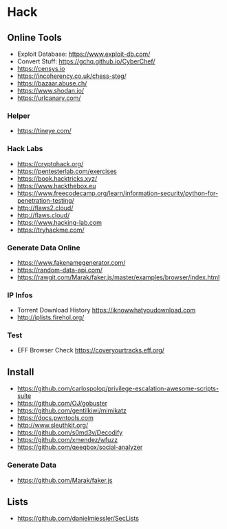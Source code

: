 # Hack

## Online Tools

- Exploit Database: <https://www.exploit-db.com/>
- Convert Stuff: <https://gchq.github.io/CyberChef/>
- <https://censys.io>
- <https://incoherency.co.uk/chess-steg/>
- <https://bazaar.abuse.ch/>
- <https://www.shodan.io/>
- <https://urlcanary.com/>

### Helper

- <https://tineye.com/>

### Hack Labs

- <https://cryptohack.org/>
- <https://pentesterlab.com/exercises>
- <https://book.hacktricks.xyz/>
- <https://www.hackthebox.eu>
- <https://www.freecodecamp.org/learn/information-security/python-for-penetration-testing/>
- <http://flaws2.cloud/>
- <http://flaws.cloud/>
- <https://www.hacking-lab.com>
- <https://tryhackme.com/>

### Generate Data Online

- <https://www.fakenamegenerator.com/>
- <https://random-data-api.com/>
- <https://rawgit.com/Marak/faker.js/master/examples/browser/index.html>

### IP Infos

- Torrent Download History <https://iknowwhatyoudownload.com>
- <http://iplists.firehol.org/>

### Test

- EFF Browser Check <https://coveryourtracks.eff.org/>

## Install

- <https://github.com/carlospolop/privilege-escalation-awesome-scripts-suite>
- <https://github.com/OJ/gobuster>
- <https://github.com/gentilkiwi/mimikatz>
- <https://docs.pwntools.com>
- <http://www.sleuthkit.org/>
- <https://github.com/s0md3v/Decodify>
- <https://github.com/xmendez/wfuzz>
- <https://github.com/qeeqbox/social-analyzer>

### Generate Data

- <https://github.com/Marak/faker.js>

## Lists

- <https://github.com/danielmiessler/SecLists>
